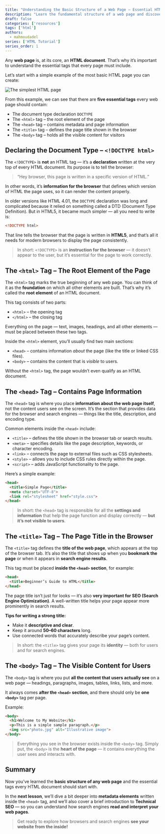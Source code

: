 ```yaml
---
title: "Understanding the Basic Structure of a Web Page – Essential HTML Tags You Can’t Do Without"
description: "Learn the fundamental structure of a web page and discover the most essential HTML tags you need to build a professional website from scratch — explained simply with beginner-friendly examples."
draft: false
categories: ['resources']
tags: ['html']
authors:
  - mahmoudadel
series: ['HTML Tutorial']
series_order: 1
---
```



Any **web page** is, at its core, an **HTML document**.
That’s why it’s important to understand the essential tags that every page must include.

Let’s start with a simple example of the most basic HTML page you can create:

![The simplest HTML page](/basic-html-structure-essential-tags.png "The simplest HTML page")

From this example, we can see that there are **five essential tags** every web page should contain:

* The document type declaration `DOCTYPE`
* The `<html>` tag – the root element of the page
* The `<head>` tag – contains metadata and page information
* The `<title>` tag – defines the page title shown in the browser
* The `<body>` tag – holds all the visible content for visitors

## Declaring the Document Type – `<!DOCTYPE html>`

The `<!DOCTYPE>` is **not** an HTML tag — it’s a **declaration** written at the very top of every HTML document.
Its purpose is to tell the browser:

> “Hey browser, this page is written in a specific version of HTML.”

In other words, it’s **information for the browser** that defines which version of HTML the page uses, so it can render the content properly.

In older versions like HTML 4.01, the `DOCTYPE` declaration was long and complicated because it relied on something called a DTD (Document Type Definition).
But in HTML5, it became much simpler — all you need to write is:

```html
<!DOCTYPE html>
```

That line tells the browser that the page is written in **HTML5**, and that’s all it needs for modern browsers to display the page consistently.

> In short: `<!DOCTYPE>` is an **instruction for the browser** — it doesn’t appear to the user, but it’s essential for the page to work correctly.


## The `<html>` Tag – The Root Element of the Page

The `<html>` tag marks the true beginning of any web page.
You can think of it as the **foundation** on which all other elements are built. That’s why it’s called the **root element** of an HTML document.

This tag consists of two parts:

* `<html>` – the opening tag
* `</html>` – the closing tag

Everything on the page — text, images, headings, and all other elements — must be placed between these two tags.

Inside the `<html>` element, you’ll usually find two main sections:

* `<head>` – contains information *about* the page (like the title or linked CSS files).
* `<body>` – contains the content that is *visible* to users.

Without the `<html>` tag, the page wouldn’t even qualify as an HTML document.


## The `<head>` Tag – Contains Page Information

The `<head>` tag is where you place **information about the web page itself**, not the content users see on the screen.
It’s the section that provides data for the browser and search engines — things like the title, description, and encoding type.

Common elements inside the `<head>` include:

* `<title>` – defines the title shown in the browser tab or search results.
* `<meta>` – specifies details like the page description, keywords, or character encoding.
* `<link>` – connects the page to external files such as CSS stylesheets.
* `<style>` – allows you to include CSS rules directly within the page.
* `<script>` – adds JavaScript functionality to the page.

Here’s a simple example:

```html
<head>  
  <title>Simple Page</title>  
  <meta charset="UTF-8">  
  <link rel="stylesheet" href="style.css">
</head>
```

> In short: the `<head>` tag is responsible for all the **settings and information** that help the page function and display correctly — **but it’s not visible to users**.


## The `<title>` Tag – The Page Title in the Browser

The `<title>` tag defines the **title of the web page**, which appears at the top of the browser tab.
It’s also the title that shows up when you **bookmark the page** or when it appears in **search engine results**.

This tag must be placed **inside the `<head>` section**, for example:

```html
<head>
  <title>Beginner’s Guide to HTML</title>
</head>
```

The page title isn’t just for looks — it’s also **very important for SEO (Search Engine Optimization)**.
A well-written title helps your page appear more prominently in search results.

**Tips for writing a strong title:**

* Make it **descriptive and clear**.
* Keep it around **50–60 characters** long.
* Use connected words that accurately describe your page’s content.

> In short: the `<title>` tag gives your page its **identity** — both for users and for search engines.


## The `<body>` Tag – The Visible Content for Users

The `<body>` tag is where you put **all the content that users actually see** on a web page — headings, paragraphs, images, tables, links, lists, and more.

It always comes **after the `<head>` section**, and there should only be **one `<body>`** tag per page.

Example:

```html
<body>
  <h1>Welcome to My Website</h1>
  <p>This is a simple sample paragraph.</p>
  <img src="photo.jpg" alt="Illustrative image">
</body>
```

> Everything you see in the browser exists inside the `<body>` tag.
> Simply put, the `<body>` is the **heart of the page** — it contains everything the user sees and interacts with.

## Summary

Now you’ve learned the **basic structure of any web page** and the essential tags every HTML document should start with.

In the **next lesson**, we’ll dive a bit deeper into **metadata elements** written inside the `<head>` tag,
and we’ll also cover a brief introduction to **Technical SEO** —
so you can understand how search engines **read and interpret your web pages**.

> Get ready to explore how browsers and search engines **see your website from the inside!**
